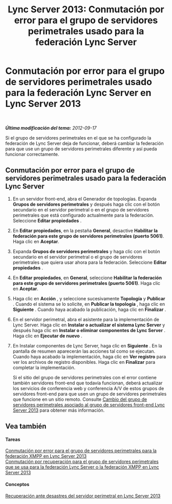 ﻿---
title: 'Lync Server 2013: Conmutación por error para el grupo de servidores perimetrales usado para la federación Lync Server'
TOCTitle: Conmutación por error para el grupo de servidores perimetrales usado para la federación Lync Server
ms:assetid: 5c9da0f2-7429-40bb-bb3c-5cc4ecb5a13d
ms:mtpsurl: https://technet.microsoft.com/es-es/library/JJ688071(v=OCS.15)
ms:contentKeyID: 49889203
ms.date: 01/07/2017
mtps_version: v=OCS.15
ms.translationtype: HT
---

# Conmutación por error para el grupo de servidores perimetrales usado para la federación Lync Server en Lync Server 2013

 

_**Última modificación del tema:** 2012-09-17_

Si el grupo de servidores perimetrales en el que se ha configurado la federación de Lync Server deja de funcionar, deberá cambiar la federación para que use un grupo de servidores perimetrales diferente y así pueda funcionar correctamente.

## Conmutación por error para el grupo de servidores perimetrales usado para la federación Lync Server

1.  En un servidor front-end, abra el Generador de topologías. Expanda **Grupos de servidores perimetrales** y después haga clic con el botón secundario en el servidor perimetral o en el grupo de servidores perimetrales que está configurado actualmente para la federación. Seleccione **Editar propiedades** .

2.  En **Editar propiedades**, en la pestaña **General**, desactive **Habilitar la federación para este grupo de servidores perimetrales (puerto 5061)**. Haga clic en **Aceptar**.

3.  Expanda **Grupos de servidores perimetrales** y haga clic con el botón secundario en el servidor perimetral o el grupo de servidores perimetrales que quiera usar ahora para la federación. Seleccione **Editar propiedades** .

4.  En **Editar propiedades**, en **General**, seleccione **Habilitar la federación para este grupo de servidores perimetrales (puerto 5061)**. Haga clic en **Aceptar**.

5.  Haga clic en **Acción** , y seleccione sucesivamente **Topología** y **Publicar** . Cuando el sistema se lo solicite, en **Publicar la topología** , haga clic en **Siguiente** . Cuando haya acabado la publicación, haga clic en **Finalizar** .

6.  En el servidor perimetral, abra el asistente para la implementación de Lync Server. Haga clic en **Instalar o actualizar el sistema Lync Server** y después haga clic en **Instalar o eliminar componentes de Lync Server** . Haga clic en **Ejecutar de nuevo** .

7.  En Instalar componentes de Lync Server, haga clic en **Siguiente** . En la pantalla de resumen aparecerán las acciones tal como se ejecutan. Cuando haya acabado la implementación, haga clic en **Ver registro** para ver los archivos de registro disponibles. Haga clic en **Finalizar** para completar la implementación.
    
    Si el sitio del grupo de servidores perimetrales con el error contiene también servidores front-end que todavía funcionan, deberá actualizar los servicios de conferencia web y conferencia A/V de estos grupos de servidores front-end para que usen un grupo de servidores perimetrales que funcione en un sitio remoto. Consulte [Cambio del grupo de servidores perimetrales asociado al grupo de servidores front-end Lync Server 2013](lync-server-2013-changing-the-edge-pool-associated-with-a-front-end-pool.md) para obtener más información.

## Vea también

#### Tareas

[Conmutación por error para el grupo de servidores perimetrales para la federación XMPP en Lync Server 2013](lync-server-2013-failing-over-the-edge-pool-used-for-xmpp-federation.md)  
[Conmutación por recuperación para el grupo de servidores perimetrales que se usa para la federación Lync Server o la federación XMPP en Lync Server 2013](lync-server-2013-failing-back-the-edge-pool-used-for-lync-server-federation-or-xmpp-federation.md)  

#### Conceptos

[Recuperación ante desastres del servidor perimetral en Lync Server 2013](lync-server-2013-edge-server-disaster-recovery.md)

